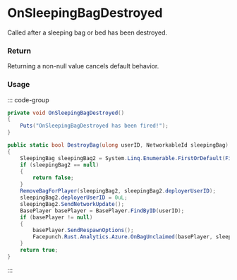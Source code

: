 # OnSleepingBagDestroyed
<Badge type="info" text="Entity"/><Badge type="danger" text="Carbon Compatible"/><Badge type="warning" text="Oxide Compatible"/>
Called after a sleeping bag or bed has been destroyed.

### Return
Returning a non-null value cancels default behavior.

### Usage
::: code-group
```csharp [Example]
private void OnSleepingBagDestroyed()
{
	Puts("OnSleepingBagDestroyed has been fired!");
}
```
```csharp [Source — Assembly-CSharp @ SleepingBag]
public static bool DestroyBag(ulong userID, NetworkableId sleepingBag)
{
	SleepingBag sleepingBag2 = System.Linq.Enumerable.FirstOrDefault(FindForPlayer(userID, ignoreTimers: true), (SleepingBag x) => x.net.ID == sleepingBag);
	if (sleepingBag2 == null)
	{
		return false;
	}
	RemoveBagForPlayer(sleepingBag2, sleepingBag2.deployerUserID);
	sleepingBag2.deployerUserID = 0uL;
	sleepingBag2.SendNetworkUpdate();
	BasePlayer basePlayer = BasePlayer.FindByID(userID);
	if (basePlayer != null)
	{
		basePlayer.SendRespawnOptions();
		Facepunch.Rust.Analytics.Azure.OnBagUnclaimed(basePlayer, sleepingBag2);
	}
	return true;
}

```
:::
